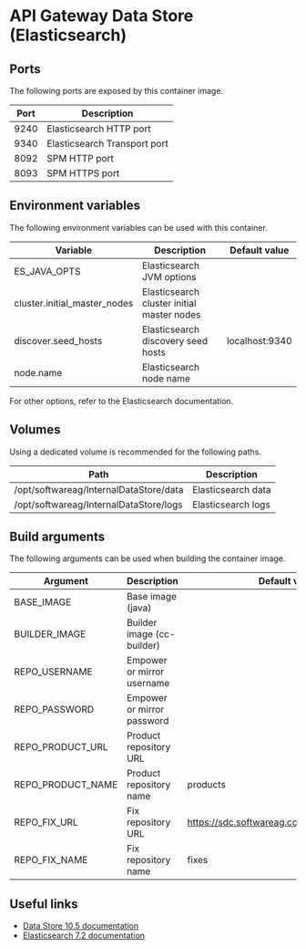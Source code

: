 # API Gateway Data Store (Elasticsearch)

## Ports

The following ports are exposed by this container image.

| Port | Description |
| ---- | ----------- |
| 9240 | Elasticsearch HTTP port |
| 9340 | Elasticsearch Transport port |
| 8092 | SPM HTTP port |
| 8093 | SPM HTTPS port |

## Environment variables

The following environment variables can be used with this container.

| Variable | Description | Default value |
| -------- | ----------- | ------------- |
| ES_JAVA_OPTS | Elasticsearch JVM options | |
| cluster.initial_master_nodes | Elasticsearch cluster initial master nodes | |
| discover.seed_hosts | Elasticsearch discovery seed hosts | localhost:9340 |
| node.name | Elasticsearch node name | |

For other options, refer to the Elasticsearch documentation.

## Volumes

Using a dedicated volume is recommended for the following paths.

| Path | Description |
| ---- | ----------- |
| /opt/softwareag/InternalDataStore/data | Elasticsearch data |
| /opt/softwareag/InternalDataStore/logs | Elasticsearch logs |

## Build arguments

The following arguments can be used when building the container image.

| Argument | Description | Default value |
| -------- | ----------- | ------------- |
| BASE_IMAGE | Base image (java) | |
| BUILDER_IMAGE | Builder image (cc-builder) | |
| REPO_USERNAME | Empower or mirror username | |
| REPO_PASSWORD | Empower or mirror password | |
| REPO_PRODUCT_URL | Product repository URL | |
| REPO_PRODUCT_NAME | Product repository name | products |
| REPO_FIX_URL | Fix repository URL | https://sdc.softwareag.com/updates/prodRepo |
| REPO_FIX_NAME | Fix repository name | fixes |

## Useful links

- [Data Store 10.5 documentation](https://documentation.softwareag.com/webmethods/api_gateway/yai10-5/10-5_API_Gateway_webhelp/api-gateway-integrated-webhelp/_api_gtw_integrated_webhelp_diba2.1.010.html)
- [Elasticsearch 7.2 documentation](https://www.elastic.co/guide/en/elasticsearch/reference/7.2/settings.html)
